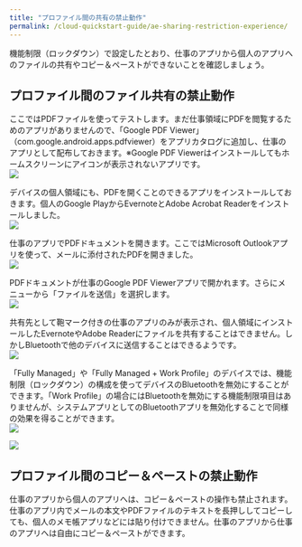 ```yaml
---
title: "プロファイル間の共有の禁止動作"
permalink: /cloud-quickstart-guide/ae-sharing-restriction-experience/
---
```

機能制限（ロックダウン）で設定したとおり、仕事のアプリから個人のアプリへのファイルの共有やコピー＆ペーストができないことを確認しましょう。

## プロファイル間のファイル共有の禁止動作

ここではPDFファイルを使ってテストします。まだ仕事領域にPDFを閲覧するためのアプリがありませんので、「Google PDF Viewer」（com.google.android.apps.pdfviewer）をアプリカタログに追加し、仕事のアプリとして配布しておきます。※Google PDF Viewerはインストールしてもホームスクリーンにアイコンが表示されないアプリです。  
![](/assets/cloud-quickstart-guide/images/67A42C7E-CDD3-4562-BA2D-6C702E16AB99.png)

デバイスの個人領域にも、PDFを開くことのできるアプリをインストールしておきます。個人のGoogle PlayからEvernoteとAdobe Acrobat Readerをインストールしました。  
![](/assets/cloud-quickstart-guide/images/A22386DA-A769-4A22-BFA3-193BF445CA6B.png)

仕事のアプリでPDFドキュメントを開きます。ここではMicrosoft Outlookアプリを使って、メールに添付されたPDFを開きました。  
![](/assets/cloud-quickstart-guide/images/0482890B-BC1E-4001-ACE8-67B14453A978.png)

PDFドキュメントが仕事のGoogle PDF Viewerアプリで開かれます。さらにメニューから「ファイルを送信」を選択します。  
![](/assets/cloud-quickstart-guide/images/C224C6FA-D8B3-4358-AEAB-C5C493BB8E02.png)

共有先として鞄マーク付きの仕事のアプリのみが表示され、個人領域にインストールしたEvernoteやAdobe Readerにファイルを共有することはできません。しかしBluetoothで他のデバイスに送信することはできるようです。  
![](/assets/cloud-quickstart-guide/images/5FEC32DE-2A2F-444A-8C70-61307C76E04F.png)

「Fully Managed」や「Fully Managed + Work Profile」のデバイスでは、機能制限（ロックダウン）の構成を使ってデバイスのBluetoothを無効にすることができます。「Work Profile」の場合にはBluetoothを無効にする機能制限項目はありませんが、システムアプリとしてのBluetoothアプリを無効化することで同様の効果を得ることができます。  
![](/assets/cloud-quickstart-guide/images/91603053-D3AC-45E5-91E1-F6EE0F322079.png)

![](/assets/cloud-quickstart-guide/images/66A2EFB4-7B5F-4A3A-B6E7-37073C78B2D7.png)

## プロファイル間のコピー＆ペーストの禁止動作

仕事のアプリから個人のアプリへは、コピー＆ペーストの操作も禁止されます。仕事のアプリ内でメールの本文やPDFファイルのテキストを長押ししてコピーしても、個人のメモ帳アプリなどには貼り付けできません。仕事のアプリから仕事のアプリへは自由にコピー＆ペーストができます。
